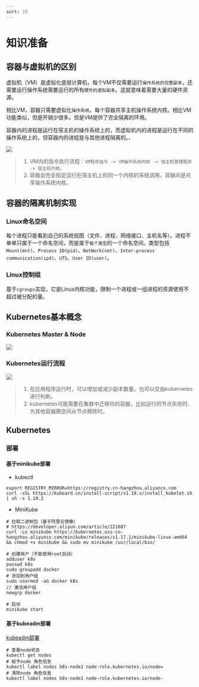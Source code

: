 ```yaml
---
sort: 10
---
```

# 知识准备
## 容器与虚拟机的区别

虚拟机（VM）是虚拟化底层计算机，每个VM不仅需要运行`操作系统的完整副本`，还需要运行操作系统需要运行的所有`硬件的虚拟副本`。这就意味着需要大量的硬件资源。

相比VM，容器只需要虚拟化`操作系统`。每个容器共享主机操作系统内核。相比VM功能类似，但是开销少很多。但是VM提供了完全隔离的环境。

容器内的进程是运行在宿主机的操作系统上的，而虚拟机内的进程是运行在不同的操作系统上的，但容器内的进程是与其他进程隔离的。、

![](https://fno.leejay.top:9000/images/2025/01/21/fa828129-2835-4a18-a08c-7bad38fce272.png)

> 1. VM内的指令执行流程：`VM程序指令 -> VM操作系统内核 -> 宿主机管理程序 -> 宿主机内核。 `
> 2. 容器会完全指定运行在宿主机上的同一个内核的系统调用，容器间是共享操作系统内核。

## 容器的隔离机制实现

### Linux命名空间

每个进程只能看到自己的系统视图（文件、进程、网络接口、主机名等）。进程不单单只属于一个命名空间，而是属于`每个类型`的一个命名空间。类型包括`Mount(mnt)`、`Process ID(pid)`、`NetWork(net)`、`Inter-process communication(ipd)`、`UTS`、`User ID(user)`。

### Linux控制组

基于`cgroups`实现，它是Linux内核功能，限制一个进程或一组进程的资源使用不超过被分配的量。

## Kubernetes基本概念

### Kubernetes Master & Node

![](https://fno.leejay.top:9000/images/2025/01/21/0272bc6e-0ca7-42ea-9607-721b999715b0.png)

### Kubernetes运行流程

![](https://fno.leejay.top:9000/images/2025/01/21/7ea5c966-fccd-4b0a-8de5-47079332dda3.png)

> 1. 在应用程序运行时，可以增加或减少副本数量。也可以交由kubernetes进行判断。
> 2. kubernetes可能需要在集群中迁移你的容器，比如运行的节点失败时、为其他容器腾空间从节点移除时。

## Kubernetes

### 部署

#### 基于minikube部署

- kubectl

```shell
export REGISTRY_MIRROR=https://registry.cn-hangzhou.aliyuncs.com
curl -sSL https://kuboard.cn/install-script/v1.19.x/install_kubelet.sh | sh -s 1.19.2
```

- MiniKube

```shell
# 拉取二进制包（基于阿里云镜像）
# https://developer.aliyun.com/article/221687
curl -Lo minikube https://kubernetes.oss-cn-hangzhou.aliyuncs.com/minikube/releases/v1.17.1/minikube-linux-amd64 && chmod +x minikube && sudo mv minikube /usr/local/bin/

# 创建用户（不能使用root启动）
adduser k8s
passwd k8s
sudo groupadd docker
# 添加到用户组
sudo usermod -aG docker k8s
// 激活用户组
newgrp docker

# 启动
minikube start
```

#### 基于kubeadm部署

<a href="./kubeadm部署.md">kubeadm部署</a>

```shell
# 查看node状态
kubectl get nodes
# 赋予node 角色信息
kubectl label nodes k8s-node1 node-role.kubernetes.io/node=
# 清除node 角色信息
kubectl label nodes k8s-node1 node-role.kubernetes.io/node-
```